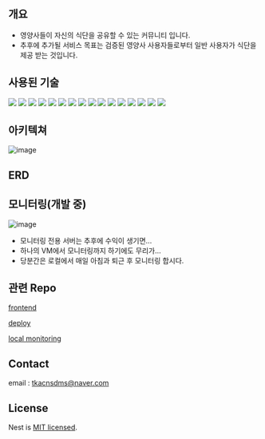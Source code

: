 ## 개요
- 영양사들이 자신의 식단을 공유할 수 있는 커뮤니티 입니다.
- 추후에 추가될 서비스 목표는 검증된 영양사 사용자들로부터 일반 사용자가 식단을 제공 받는 것입니다.


## 사용된 기술
<img src="https://img.shields.io/badge/typescript-3178C6?style=for-the-badge&logo=typescript&logoColor=white"> <img src="https://img.shields.io/badge/nestjs-E0234E?style=for-the-badge&logo=nestjs&logoColor=white">
<img src="https://img.shields.io/badge/javascript-F7DF1E?style=for-the-badge&logo=javascript&logoColor=white">
<img src="https://img.shields.io/badge/react-61DAFB?style=for-the-badge&logo=react&logoColor=white">
<img src="https://img.shields.io/badge/postgresql-4169E1?style=for-the-badge&logo=postgresql&logoColor=white">
<img src="https://img.shields.io/badge/docker-2496ED?style=for-the-badge&logo=docker&logoColor=white">
<img src="https://img.shields.io/badge/nginx-009639?style=for-the-badge&logo=nginx&logoColor=white">
<img src="https://img.shields.io/badge/passport-34E27A?style=for-the-badge&logo=passport&logoColor=white">
<img src="https://img.shields.io/badge/microsoftazure-0078D4?style=for-the-badge&logo=microsoftazure&logoColor=white">
<img src="https://img.shields.io/badge/confluence-172B4D?style=for-the-badge&logo=confluence&logoColor=white">
<img src="https://img.shields.io/badge/dotenv-ECD53F?style=for-the-badge&logo=dotenv&logoColor=white">
<img src="https://img.shields.io/badge/jest-C21325?style=for-the-badge&logo=jest&logoColor=white">
<img src="https://img.shields.io/badge/logstash-005571?style=for-the-badge&logo=logstash&logoColor=white">
<img src="https://img.shields.io/badge/elasticsearch-005571?style=for-the-badge&logo=elasticsearch&logoColor=white">
<img src="https://img.shields.io/badge/kibana-005571?style=for-the-badge&logo=kibana&logoColor=white">
<img src="https://img.shields.io/badge/githubactions-2088FF?style=for-the-badge&logo=githubactions&logoColor=white">


## 아키텍쳐
![image](https://github.com/RunningLearner/RecipeSoupApi/assets/97277365/fd6098c5-04d9-4132-b324-f29858865e87)

## ERD

## 모니터링(개발 중)
![image](https://github.com/RunningLearner/RecipeSoupApi/assets/97277365/8c0ad55f-b6e6-4f8c-a709-43dd6c2eec4e)

- 모니터링 전용 서버는 추후에 수익이 생기면...
- 하나의 VM에서 모니터링까지 하기에도 무리가...
- 당분간은 로컬에서 매일 아침과 퇴근 후 모니터링 합시다.

## 관련 Repo
[frontend](https://github.com/isjennifer/MyFoodChart)

[deploy](https://github.com/RunningLearner/SetupRecipeSoup)

[local monitoring](https://github.com/RunningLearner/docker_elk)

## Contact
email : tkacnsdms@naver.com

## License

Nest is [MIT licensed](LICENSE).
